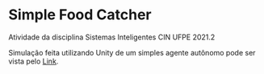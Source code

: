 # Simple Food Catcher
Atividade da disciplina Sistemas Inteligentes CIN UFPE 2021.2

Simulação feita utilizando Unity de um simples agente autônomo pode ser vista pelo [Link](https://lrs50.github.io/Simple_Food_Catcher/WebGL/index.html).
